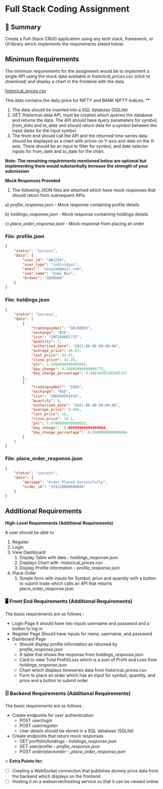 # Full Stack Coding Assignment

## 👋 Summary

Create a Full-Stack CRUD application using any tech stack, framework, or UI library which implements the requirements stated below.

## **Minimum Requirements**

The minimum requirements for the assignment would be to implement a single API using the mock data available in _historical_prices.csv (click to download)_ and display a chart in the frontend with the data.

[historical_prices.csv](https://github.com/kunalagra/tradeview-be/blob/main/data.csv)

This data contains the daily price for NIFTY and BANK NIFTY indices. \*\*

1. The data should be inserted into a SQL database (SQLite)
2. GET /historical-data API, must be created which queries the database and returns the data. The API should have query parameters for _symbol,_ _from_data_ and _to_date_ and should return data for a symbol between the input dates for the input symbol
3. The front-end should call the API and the returned time-series data should be displayed as a chart with prices on Y-axis and date on the X-axis. There should be an input to filter for symbol, and date selector inputs for from_date and to_date for the chart.

**Note: The remaining requirements mentioned below are optional but implementing them would substantially increase the strength of your submission**

**Mock Responses Provided**

1. The following JSON files are attached which have mock responses that should return from subsequent APIs

a) _profile_response.json_ - Mock response containing profile details

b) _holdings_response.json_ - Mock response containing holdings details

c) _place_order_response.json_ - Mock response from placing an order

### File: profile.json

```json
{
	"status": "success",
	"data": {
		"user_id": "AB1234",
		"user_type": "individual",
		"email": "xxxyyy@gmail.com",
		"user_name": "AxAx Bxx",
		"broker": "ZERODHA"
	}
}
```

### File: holdings.json

```json
{
	"status": "success",
	"data": [
		{
			"tradingsymbol": "GOLDBEES",
			"exchange": "BSE",
			"isin": "INF204KB17I5",
			"quantity": 2,
			"authorised_date": "2021-06-08 00:00:00",
			"average_price": 40.67,
			"last_price": 42.47,
			"close_price": 42.28,
			"pnl": 3.5999999999999943,
			"day_change": 0.18999999999999773,
			"day_change_percentage": 0.44938505203405327
		},
		{
			"tradingsymbol": "IDEA",
			"exchange": "NSE",
			"isin": "INE669E01016",
			"quantity": 5,
			"authorised_date": "2021-06-08 00:00:00",
			"average_price": 8.466,
			"last_price": 10,
			"close_price": 10.1,
			"pnl": 7.6700000000000035,
			"day_change": -0.09999999999999964,
			"day_change_percentage": -0.9900990099009866
		}
	]
}
```

### File: place_order_response.json

```json
{
	"status": "success",
	"data": {
		"message": "Order Placed Successfully",
		"order_id": "151220000000000"
	}
}
```

## **Additional Requirements**

**High-Level Requirements (Additional Requirements)**

A user should be able to

1. Register
2. Login
3. View Dashboard
    1. Display Table with data - holdings_response.json
    2. Displays Chart with -historical_prices.csv
    3. Display Profile information - profile_response.json
4. Place Order
    1. Simple form with inputs for Symbol, price and quantity with a button to submit trade which calls an API that returns place_order_response.json

### 🖥 Front End Requirements **(Additional Requirements)**

The basic requirements are as follows :

- Login Page
  It should have two inputs username and password and a button to log in
- Register Page
  Should have inputs for name, username, and password
- Dashboard Page
    - Should display profile information as returned by _profile_response.json_
    - A table that shows the response from _holdings_response.json_
    - Card to view Total Profit/Loss which is a sum of Profit and Loss from _holdings_response.json_
    - Chart which displays timeseries data from historical_prices.csv
    - Form to place an order which has an input for symbol, quantity, and price and a button to submit order

### 🗄 Backend Requirements **(Additional Requirements)**

The basic requirements are as follows :

- Create endpoints for user authentication
    - POST user/login
    - POST user/register
    - User details should be stored in a SQL database (SQLite)
- Create endpoints that return mock responses
    - GET portfolio/holdings - _holdings_response.json_
    - GET user/profile - _profile_response.json_
    - POST order/place*order -\_place_order_response.json*

🔥 **Extra Points for:**

- [ ] Creating a WebSocket connection that publishes dummy price data from the backend which displays on the frontend
- [ ] Hosting it on a webserver/hosting service so that it can be viewed online
